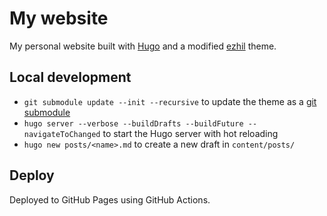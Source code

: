 # My website

My personal website built with [Hugo] and a modified [ezhil] theme.

[Hugo]: https://gohugo.io
[ezhil]: https://github.com/mloning/ezhil

## Local development

* `git submodule update --init --recursive` to update the theme as a [git submodule]
* `hugo server --verbose --buildDrafts --buildFuture --navigateToChanged` to start the Hugo server with hot reloading
* `hugo new posts/<name>.md` to create a new draft in `content/posts/`

[git submodule]: https://git-scm.com/book/en/v2/Git-Tools-Submodules

## Deploy 

Deployed to GitHub Pages using GitHub Actions.


